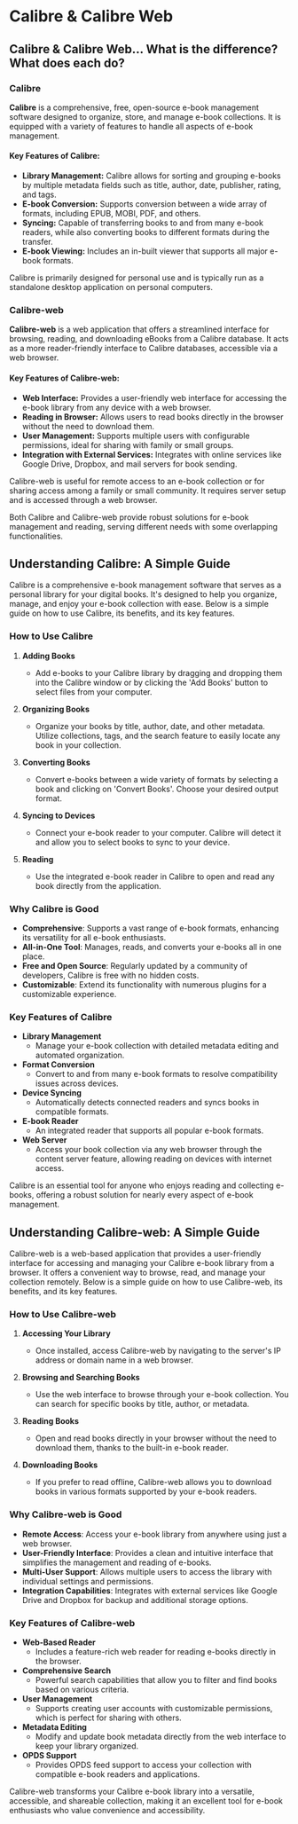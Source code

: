 # Calibre & Calibre Web

## Calibre & Calibre Web... What is the difference? What does each do?

### Calibre

**Calibre** is a comprehensive, free, open-source e-book management software designed to organize, store, and manage e-book collections. It is equipped with a variety of features to handle all aspects of e-book management.

#### Key Features of Calibre:
- **Library Management:** Calibre allows for sorting and grouping e-books by multiple metadata fields such as title, author, date, publisher, rating, and tags.
- **E-book Conversion:** Supports conversion between a wide array of formats, including EPUB, MOBI, PDF, and others.
- **Syncing:** Capable of transferring books to and from many e-book readers, while also converting books to different formats during the transfer.
- **E-book Viewing:** Includes an in-built viewer that supports all major e-book formats.

Calibre is primarily designed for personal use and is typically run as a standalone desktop application on personal computers.

### Calibre-web

**Calibre-web** is a web application that offers a streamlined interface for browsing, reading, and downloading eBooks from a Calibre database. It acts as a more reader-friendly interface to Calibre databases, accessible via a web browser.

#### Key Features of Calibre-web:
- **Web Interface:** Provides a user-friendly web interface for accessing the e-book library from any device with a web browser.
- **Reading in Browser:** Allows users to read books directly in the browser without the need to download them.
- **User Management:** Supports multiple users with configurable permissions, ideal for sharing with family or small groups.
- **Integration with External Services:** Integrates with online services like Google Drive, Dropbox, and mail servers for book sending.

Calibre-web is useful for remote access to an e-book collection or for sharing access among a family or small community. It requires server setup and is accessed through a web browser.

Both Calibre and Calibre-web provide robust solutions for e-book management and reading, serving different needs with some overlapping functionalities.

## Understanding Calibre: A Simple Guide

Calibre is a comprehensive e-book management software that serves as a personal library for your digital books. It's designed to help you organize, manage, and enjoy your e-book collection with ease. Below is a simple guide on how to use Calibre, its benefits, and its key features.

### How to Use Calibre

1. **Adding Books**
   - Add e-books to your Calibre library by dragging and dropping them into the Calibre window or by clicking the 'Add Books' button to select files from your computer.

2. **Organizing Books**
   - Organize your books by title, author, date, and other metadata. Utilize collections, tags, and the search feature to easily locate any book in your collection.

3. **Converting Books**
   - Convert e-books between a wide variety of formats by selecting a book and clicking on 'Convert Books'. Choose your desired output format.

4. **Syncing to Devices**
   - Connect your e-book reader to your computer. Calibre will detect it and allow you to select books to sync to your device.

5. **Reading**
   - Use the integrated e-book reader in Calibre to open and read any book directly from the application.

### Why Calibre is Good

- **Comprehensive**: Supports a vast range of e-book formats, enhancing its versatility for all e-book enthusiasts.
- **All-in-One Tool**: Manages, reads, and converts your e-books all in one place.
- **Free and Open Source**: Regularly updated by a community of developers, Calibre is free with no hidden costs.
- **Customizable**: Extend its functionality with numerous plugins for a customizable experience.

### Key Features of Calibre

- **Library Management**
   - Manage your e-book collection with detailed metadata editing and automated organization.
- **Format Conversion**
   - Convert to and from many e-book formats to resolve compatibility issues across devices.
- **Device Syncing**
   - Automatically detects connected readers and syncs books in compatible formats.
- **E-book Reader**
   - An integrated reader that supports all popular e-book formats.
- **Web Server**
   - Access your book collection via any web browser through the content server feature, allowing reading on devices with internet access.

Calibre is an essential tool for anyone who enjoys reading and collecting e-books, offering a robust solution for nearly every aspect of e-book management.

## Understanding Calibre-web: A Simple Guide

Calibre-web is a web-based application that provides a user-friendly interface for accessing and managing your Calibre e-book library from a browser. It offers a convenient way to browse, read, and manage your collection remotely. Below is a simple guide on how to use Calibre-web, its benefits, and its key features.

### How to Use Calibre-web

1. **Accessing Your Library**
   - Once installed, access Calibre-web by navigating to the server's IP address or domain name in a web browser.

2. **Browsing and Searching Books**
   - Use the web interface to browse through your e-book collection. You can search for specific books by title, author, or metadata.

3. **Reading Books**
   - Open and read books directly in your browser without the need to download them, thanks to the built-in e-book reader.

4. **Downloading Books**
   - If you prefer to read offline, Calibre-web allows you to download books in various formats supported by your e-book readers.

### Why Calibre-web is Good

- **Remote Access**: Access your e-book library from anywhere using just a web browser.
- **User-Friendly Interface**: Provides a clean and intuitive interface that simplifies the management and reading of e-books.
- **Multi-User Support**: Allows multiple users to access the library with individual settings and permissions.
- **Integration Capabilities**: Integrates with external services like Google Drive and Dropbox for backup and additional storage options.

### Key Features of Calibre-web

- **Web-Based Reader**
   - Includes a feature-rich web reader for reading e-books directly in the browser.
- **Comprehensive Search**
   - Powerful search capabilities that allow you to filter and find books based on various criteria.
- **User Management**
   - Supports creating user accounts with customizable permissions, which is perfect for sharing with others.
- **Metadata Editing**
   - Modify and update book metadata directly from the web interface to keep your library organized.
- **OPDS Support**
   - Provides OPDS feed support to access your collection with compatible e-book readers and applications.

Calibre-web transforms your Calibre e-book library into a versatile, accessible, and shareable collection, making it an excellent tool for e-book enthusiasts who value convenience and accessibility.
